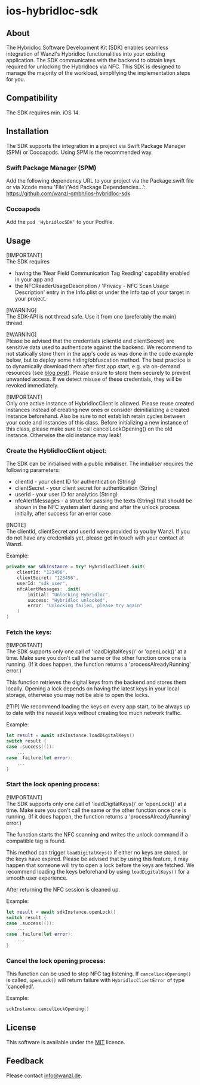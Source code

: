 # ios-hybridloc-sdk

## About

The Hybridloc Software Development Kit (SDK) enables seamless integration of Wanzl's Hybridloc functionalities into your existing application. The SDK communicates with the backend to obtain keys required for unlocking the Hybridlocs via NFC. This SDK is designed to manage the majority of the workload, simplifying the implementation steps for you.

## Compatibility

The SDK requires min. iOS 14.

## Installation

The SDK supports the integration in a project via Swift Package Manager (SPM) or Cocoapods.
Using SPM is the recommended way.

### Swift Package Manager (SPM)

Add the following dependency URL to your project via the Package.swift file or via Xcode menu 'File'/'Add Package Dependencies...':
https://github.com/wanzl-gmbh/ios-hybridloc-sdk

### Cocoapods

Add the `pod 'HybridlocSDK‘` to your Podfile.

## Usage

[!IMPORTANT]  
The SDK requires 
  * having the 'Near Field Communication Tag Reading' capability enabled in your app and 
  * the NFCReaderUsageDescription / 'Privacy - NFC Scan Usage Description' entry in the Info.plist or under the Info tap of your target in your project.
    
[!WARNING]  
The SDK-API is not thread safe. Use it from one (preferably the main) thread. 

[!WARNING]  
Please be advised that the credentials (clientId and clientSecret) are sensitive data used to authenticate against the backend. We recommend to not statically store them in the app's code as was done in the code example below, but to deploy some hiding/obfuscation method. The best practice is to dynamically download them after first app start, e.g. via on-demand resources (see [blog post](https://augmentedcode.io/2023/11/27/using-on-demand-resources-for-securely-storing-api-keys-in-ios-apps/)). Please ensure to store them securely to prevent unwanted access. If we detect misuse of these credentials, they will be revoked immediately.

[!IMPORTANT]  
Only one active instance of HybridlocClient is allowed. Please reuse created instances instead of creating new ones or consider deinitializing a created instance beforehand. Also be sure to not establish retain cycles between your code and instances of this class.
Before initializing a new instance of this class, please make sure to call cancelLockOpening() on the old instance. Otherwise the old instance may leak!

### Create the HyblidlocClient object:

The SDK can be initialised with a public initialiser. The initialiser requires the following parameters:
  * clientId - your client ID for authentication (String)
  * clientSecret - your client secret for authentication (String)
  * userId - your user ID for analytics (String)
  * nfcAlertMessages - a struct for passing the texts (String) that should be shown in the NFC system alert during and after the unlock process initially, after success for an error case
 
 [!NOTE]  
 The clientId, clientSecret and userId were provided to you by Wanzl. If you do not have any credentials yet, please get in touch with your contact at Wanzl.

 Example:
 
```swift
private var sdkInstance = try? HybridlocClient.init(
    clientId: "123456",
    clientSecret: "123456",
    userId: "sdk_user",
    nfcAlertMessages: .init(
        initial: "Unlocking Hybridloc",
        success: "Hybridloc unlocked",
        error: "Unlocking failed, please try again"
    )
)
```

### Fetch the keys:

[!IMPORTANT]  
The SDK supports only one call of 'loadDigitalKeys()' or 'openLock()' at a time. Make sure you don't call the same or the other function once one is running. (If it does happen, the function returns a 'processAlreadyRunning' error.)

This function retrieves the digital keys from the backend and stores them locally. Opening a lock depends on having the latest keys in your local storage, otherwise you may not be able to open the locks. 

[!TIP]
We recommend loading the keys on every app start, to be always up to date with the newest keys without creating too much network traffic.

Example:

```swift
let result = await sdkInstance.loadDigitalKeys()
switch result {
case .success(()):
    ...
case .failure(let error):
    ...
}
```


### Start the lock opening process:

[!IMPORTANT]  
The SDK supports only one call of 'loadDigitalKeys()' or 'openLock()' at a time. Make sure you don't call the same or the other function once one is running. (If it does happen, the function returns a 'processAlreadyRunning' error.)

The function starts the NFC scanning and writes the unlock command if a compatible tag is found. 

This method can trigger ```loadDigitalKeys()``` if either no keys are stored, or the keys have expired. Please be advised that by using this feature, it may happen that someone will try to open a lock before the keys are fetched. We recommend loading the keys beforehand by using ```loadDigitalKeys()``` for a smooth user experience.

After returning the NFC session is cleaned up.

Example:

```swift
let result = await sdkInstance.openLock()
switch result {
case .success(()):
    ...
case .failure(let error):
    ...
}
```

### Cancel the lock opening process:

This function can be used to stop NFC tag listening. If ```cancelLockOpening()``` is called, ```openLock()``` will return failure with ```HybridlocClientError``` of type 'cancelled'.

Example: 

```swift
sdkInstance.cancelLockOpening()
```

## License

This software is available under the [MIT]("https://github.com/wanzl-gmbh/ios-hybridloc-sdk/blob/main/LICENSE") licence.

## Feedback
Please contact info@wanzl.de.
